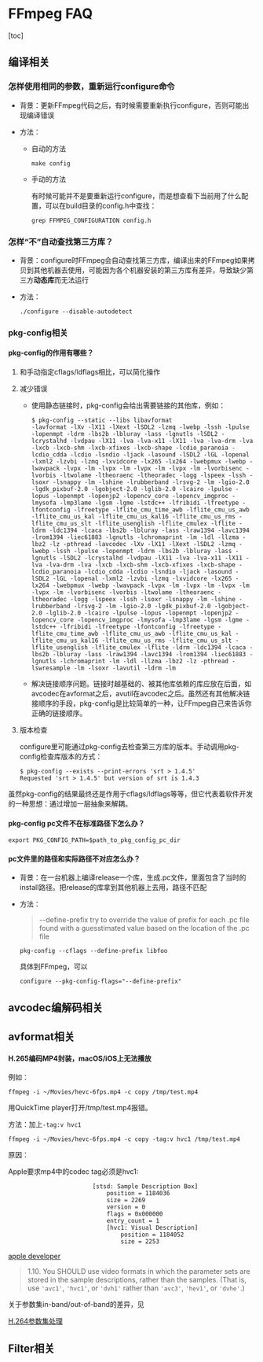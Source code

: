 # FFmpeg FAQ

[toc]

## 编译相关

### 怎样使用相同的参数，重新运行configure命令

* 背景：更新FFmpeg代码之后，有时候需要重新执行configure，否则可能出现编译错误

* 方法：

  * 自动的方法

    ```shell
    make config
    ```

  * 手动的方法

    有时候可能并不是要重新运行configure，而是想查看下当前用了什么配置，可以在build目录的config.h中查找：
    
    ```shell
    grep FFMPEG_CONFIGURATION config.h
    ```
    



### 怎样“不”自动查找第三方库？

* 背景：configure时FFmpeg会自动查找第三方库，编译出来的FFmpeg如果拷贝到其他机器去使用，可能因为各个机器安装的第三方库有差异，导致缺少第三方**动态库**而无法运行

* 方法：

  ```shell
  ./configure --disable-autodetect
  ```



### pkg-config相关



#### pkg-config的作用有哪些？

1. 和手动指定cflags/ldflags相比，可以简化操作

2. 减少错误

   * 使用静态链接时，pkg-config会给出需要链接的其他库，例如：

     ```
     $ pkg-config --static --libs libavformat
     -lavformat -lXv -lX11 -lXext -lSDL2 -lzmq -lwebp -lssh -lpulse -lopenmpt -ldrm -lbs2b -lbluray -lass -lgnutls -lSDL2 -lcrystalhd -lvdpau -lX11 -lva -lva-x11 -lX11 -lva -lva-drm -lva -lxcb -lxcb-shm -lxcb-xfixes -lxcb-shape -lcdio_paranoia -lcdio_cdda -lcdio -lsndio -ljack -lasound -lSDL2 -lGL -lopenal -lxml2 -lzvbi -lzmq -lxvidcore -lx265 -lx264 -lwebpmux -lwebp -lwavpack -lvpx -lm -lvpx -lm -lvpx -lm -lvpx -lm -lvorbisenc -lvorbis -ltwolame -ltheoraenc -ltheoradec -logg -lspeex -lssh -lsoxr -lsnappy -lm -lshine -lrubberband -lrsvg-2 -lm -lgio-2.0 -lgdk_pixbuf-2.0 -lgobject-2.0 -lglib-2.0 -lcairo -lpulse -lopus -lopenmpt -lopenjp2 -lopencv_core -lopencv_imgproc -lmysofa -lmp3lame -lgsm -lgme -lstdc++ -lfribidi -lfreetype -lfontconfig -lfreetype -lflite_cmu_time_awb -lflite_cmu_us_awb -lflite_cmu_us_kal -lflite_cmu_us_kal16 -lflite_cmu_us_rms -lflite_cmu_us_slt -lflite_usenglish -lflite_cmulex -lflite -ldrm -ldc1394 -lcaca -lbs2b -lbluray -lass -lraw1394 -lavc1394 -lrom1394 -liec61883 -lgnutls -lchromaprint -lm -ldl -llzma -lbz2 -lz -pthread -lavcodec -lXv -lX11 -lXext -lSDL2 -lzmq -lwebp -lssh -lpulse -lopenmpt -ldrm -lbs2b -lbluray -lass -lgnutls -lSDL2 -lcrystalhd -lvdpau -lX11 -lva -lva-x11 -lX11 -lva -lva-drm -lva -lxcb -lxcb-shm -lxcb-xfixes -lxcb-shape -lcdio_paranoia -lcdio_cdda -lcdio -lsndio -ljack -lasound -lSDL2 -lGL -lopenal -lxml2 -lzvbi -lzmq -lxvidcore -lx265 -lx264 -lwebpmux -lwebp -lwavpack -lvpx -lm -lvpx -lm -lvpx -lm -lvpx -lm -lvorbisenc -lvorbis -ltwolame -ltheoraenc -ltheoradec -logg -lspeex -lssh -lsoxr -lsnappy -lm -lshine -lrubberband -lrsvg-2 -lm -lgio-2.0 -lgdk_pixbuf-2.0 -lgobject-2.0 -lglib-2.0 -lcairo -lpulse -lopus -lopenmpt -lopenjp2 -lopencv_core -lopencv_imgproc -lmysofa -lmp3lame -lgsm -lgme -lstdc++ -lfribidi -lfreetype -lfontconfig -lfreetype -lflite_cmu_time_awb -lflite_cmu_us_awb -lflite_cmu_us_kal -lflite_cmu_us_kal16 -lflite_cmu_us_rms -lflite_cmu_us_slt -lflite_usenglish -lflite_cmulex -lflite -ldrm -ldc1394 -lcaca -lbs2b -lbluray -lass -lraw1394 -lavc1394 -lrom1394 -liec61883 -lgnutls -lchromaprint -lm -ldl -llzma -lbz2 -lz -pthread -lswresample -lm -lsoxr -lavutil -ldrm -lm
     ```

   * 解决链接顺序问题。链接时越基础的、被其他库依赖的库应放在后面，如avcodec在avformat之后，avutil在avcodec之后。虽然还有其他解决链接顺序的手段，pkg-config是比较简单的一种，让FFmpeg自己来告诉你正确的链接顺序。

3. 版本检查

   configure里可能通过pkg-config去检查第三方库的版本。手动调用pkg-config检查库版本的方式：

   ```
   $ pkg-config --exists --print-errors 'srt > 1.4.5'
   Requested 'srt > 1.4.5' but version of srt is 1.4.3
   ```



虽然pkg-config的结果最终还是作用于cflags/ldflags等等，但它代表着软件开发的一种思想：通过增加一层抽象来解耦。



#### pkg-config pc文件不在标准路径下怎么办？

```
export PKG_CONFIG_PATH=$path_to_pkg_config_pc_dir
```



#### pc文件里的路径和实际路径不对应怎么办？

* 背景：在一台机器上编译release一个库，生成.pc文件，里面包含了当时的install路径。把release的库拿到其他机器上去用，路径不匹配

* 方法：

  > --define-prefix                         try to override the value of prefix for each .pc file found with a guesstimated value based on the location of the .pc file

  ```
  pkg-config --cflags --define-prefix libfoo
  ```

  具体到FFmpeg，可以

  ```
  configure --pkg-config-flags="--define-prefix"
  ```



## avcodec编解码相关



## avformat相关

#### H.265编码MP4封装，macOS/iOS上无法播放

例如：

```
ffmpeg -i ~/Movies/hevc-6fps.mp4 -c copy /tmp/test.mp4
```

用QuickTime player打开/tmp/test.mp4报错。

方法：加上`-tag:v hvc1`

```
ffmpeg -i ~/Movies/hevc-6fps.mp4 -c copy -tag:v hvc1 /tmp/test.mp4
```

原因：

Apple要求mp4中的codec tag必须是hvc1:

```
                        [stsd: Sample Description Box]
                            position = 1184036
                            size = 2269
                            version = 0
                            flags = 0x000000
                            entry_count = 1
                            [hvc1: Visual Description]
                                position = 1184052
                                size = 2253
```

[apple developer](https://developer.apple.com/documentation/http_live_streaming/http_live_streaming_hls_authoring_specification_for_apple_devices?language=objc)

> 1.10. You SHOULD use video formats in which the parameter sets are stored in the sample descriptions, rather than the samples. (That is, use `'avc1'`, `'hvc1'`, or `'dvh1'` rather than `'avc3'`, `'hev1'`, or `'dvhe'`.)

关于参数集in-band/out-of-band的差异，见

[H.264参数集处理](https://gist.github.com/quink-black/6828ebf722f6a4d35fbc5c5bc2dbaf42)

## Filter相关